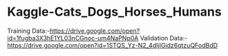# Kaggle-Cats_Dogs_Horses_Humans
Training Data:-https://drive.google.com/open?id=1fugba3X3hE1YL03nCGnoc-um4NaPNp0A
Validation Data:-https://drive.google.com/open?id=1STQS_Yz-N2_4dIjIGidz6qtzuQFodBdD

